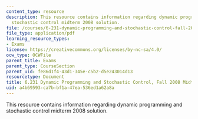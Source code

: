 ```yaml
---
content_type: resource
description: This resource contains information regarding dynamic programming and
  stochastic control midterm 2008 solution.
file: /courses/6-231-dynamic-programming-and-stochastic-control-fall-2015/a4b69593ca7bbf1a47ea536ed1a62a8a_MIT6_231F15_mid_2008_sol.pdf
file_type: application/pdf
learning_resource_types:
- Exams
license: https://creativecommons.org/licenses/by-nc-sa/4.0/
ocw_type: OCWFile
parent_title: Exams
parent_type: CourseSection
parent_uid: fe86d1f4-43d1-345e-c5b2-d5e243014d13
resourcetype: Document
title: 6.231 Dynamic Programming and Stochastic Control, Fall 2008 Midterm and Solutions
uid: a4b69593-ca7b-bf1a-47ea-536ed1a62a8a
---
```

This resource contains information regarding dynamic programming and stochastic control midterm 2008 solution.